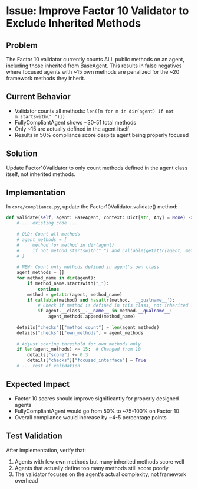 # Issue: Improve Factor 10 Validator to Exclude Inherited Methods

## Problem
The Factor 10 validator currently counts ALL public methods on an agent, including those inherited from BaseAgent. This results in false negatives where focused agents with ~15 own methods are penalized for the ~20 framework methods they inherit.

## Current Behavior
- Validator counts all methods: `len([m for m in dir(agent) if not m.startswith("_")])`
- FullyCompliantAgent shows ~30-51 total methods
- Only ~15 are actually defined in the agent itself
- Results in 50% compliance score despite agent being properly focused

## Solution
Update Factor10Validator to only count methods defined in the agent class itself, not inherited methods.

## Implementation

In `core/compliance.py`, update the Factor10Validator.validate() method:

```python
def validate(self, agent: BaseAgent, context: Dict[str, Any] = None) -> Tuple[ComplianceLevel, Dict[str, Any]]:
    # ... existing code ...
    
    # OLD: Count all methods
    # agent_methods = [
    #     method for method in dir(agent) 
    #     if not method.startswith("_") and callable(getattr(agent, method))
    # ]
    
    # NEW: Count only methods defined in agent's own class
    agent_methods = []
    for method_name in dir(agent):
        if method_name.startswith("_"):
            continue
        method = getattr(agent, method_name)
        if callable(method) and hasattr(method, '__qualname__'):
            # Check if method is defined in this class, not inherited
            if agent.__class__.__name__ in method.__qualname__:
                agent_methods.append(method_name)
    
    details["checks"]["method_count"] = len(agent_methods)
    details["checks"]["own_methods"] = agent_methods
    
    # Adjust scoring threshold for own methods only
    if len(agent_methods) <= 15:  # Changed from 10
        details["score"] += 0.3
        details["checks"]["focused_interface"] = True
    # ... rest of validation
```

## Expected Impact
- Factor 10 scores should improve significantly for properly designed agents
- FullyCompliantAgent would go from 50% to ~75-100% on Factor 10
- Overall compliance would increase by ~4-5 percentage points

## Test Validation
After implementation, verify that:
1. Agents with few own methods but many inherited methods score well
2. Agents that actually define too many methods still score poorly
3. The validator focuses on the agent's actual complexity, not framework overhead